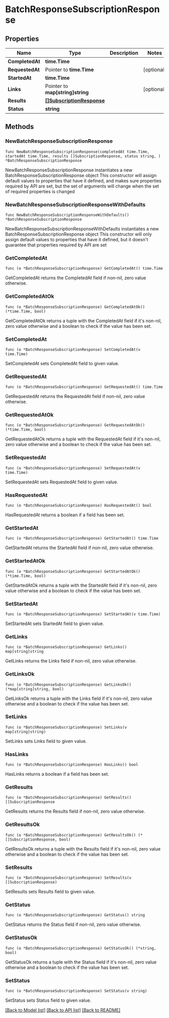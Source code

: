 # BatchResponseSubscriptionResponse

## Properties

Name | Type | Description | Notes
------------ | ------------- | ------------- | -------------
**CompletedAt** | **time.Time** |  | 
**RequestedAt** | Pointer to **time.Time** |  | [optional] 
**StartedAt** | **time.Time** |  | 
**Links** | Pointer to **map[string]string** |  | [optional] 
**Results** | [**[]SubscriptionResponse**](SubscriptionResponse.md) |  | 
**Status** | **string** |  | 

## Methods

### NewBatchResponseSubscriptionResponse

`func NewBatchResponseSubscriptionResponse(completedAt time.Time, startedAt time.Time, results []SubscriptionResponse, status string, ) *BatchResponseSubscriptionResponse`

NewBatchResponseSubscriptionResponse instantiates a new BatchResponseSubscriptionResponse object
This constructor will assign default values to properties that have it defined,
and makes sure properties required by API are set, but the set of arguments
will change when the set of required properties is changed

### NewBatchResponseSubscriptionResponseWithDefaults

`func NewBatchResponseSubscriptionResponseWithDefaults() *BatchResponseSubscriptionResponse`

NewBatchResponseSubscriptionResponseWithDefaults instantiates a new BatchResponseSubscriptionResponse object
This constructor will only assign default values to properties that have it defined,
but it doesn't guarantee that properties required by API are set

### GetCompletedAt

`func (o *BatchResponseSubscriptionResponse) GetCompletedAt() time.Time`

GetCompletedAt returns the CompletedAt field if non-nil, zero value otherwise.

### GetCompletedAtOk

`func (o *BatchResponseSubscriptionResponse) GetCompletedAtOk() (*time.Time, bool)`

GetCompletedAtOk returns a tuple with the CompletedAt field if it's non-nil, zero value otherwise
and a boolean to check if the value has been set.

### SetCompletedAt

`func (o *BatchResponseSubscriptionResponse) SetCompletedAt(v time.Time)`

SetCompletedAt sets CompletedAt field to given value.


### GetRequestedAt

`func (o *BatchResponseSubscriptionResponse) GetRequestedAt() time.Time`

GetRequestedAt returns the RequestedAt field if non-nil, zero value otherwise.

### GetRequestedAtOk

`func (o *BatchResponseSubscriptionResponse) GetRequestedAtOk() (*time.Time, bool)`

GetRequestedAtOk returns a tuple with the RequestedAt field if it's non-nil, zero value otherwise
and a boolean to check if the value has been set.

### SetRequestedAt

`func (o *BatchResponseSubscriptionResponse) SetRequestedAt(v time.Time)`

SetRequestedAt sets RequestedAt field to given value.

### HasRequestedAt

`func (o *BatchResponseSubscriptionResponse) HasRequestedAt() bool`

HasRequestedAt returns a boolean if a field has been set.

### GetStartedAt

`func (o *BatchResponseSubscriptionResponse) GetStartedAt() time.Time`

GetStartedAt returns the StartedAt field if non-nil, zero value otherwise.

### GetStartedAtOk

`func (o *BatchResponseSubscriptionResponse) GetStartedAtOk() (*time.Time, bool)`

GetStartedAtOk returns a tuple with the StartedAt field if it's non-nil, zero value otherwise
and a boolean to check if the value has been set.

### SetStartedAt

`func (o *BatchResponseSubscriptionResponse) SetStartedAt(v time.Time)`

SetStartedAt sets StartedAt field to given value.


### GetLinks

`func (o *BatchResponseSubscriptionResponse) GetLinks() map[string]string`

GetLinks returns the Links field if non-nil, zero value otherwise.

### GetLinksOk

`func (o *BatchResponseSubscriptionResponse) GetLinksOk() (*map[string]string, bool)`

GetLinksOk returns a tuple with the Links field if it's non-nil, zero value otherwise
and a boolean to check if the value has been set.

### SetLinks

`func (o *BatchResponseSubscriptionResponse) SetLinks(v map[string]string)`

SetLinks sets Links field to given value.

### HasLinks

`func (o *BatchResponseSubscriptionResponse) HasLinks() bool`

HasLinks returns a boolean if a field has been set.

### GetResults

`func (o *BatchResponseSubscriptionResponse) GetResults() []SubscriptionResponse`

GetResults returns the Results field if non-nil, zero value otherwise.

### GetResultsOk

`func (o *BatchResponseSubscriptionResponse) GetResultsOk() (*[]SubscriptionResponse, bool)`

GetResultsOk returns a tuple with the Results field if it's non-nil, zero value otherwise
and a boolean to check if the value has been set.

### SetResults

`func (o *BatchResponseSubscriptionResponse) SetResults(v []SubscriptionResponse)`

SetResults sets Results field to given value.


### GetStatus

`func (o *BatchResponseSubscriptionResponse) GetStatus() string`

GetStatus returns the Status field if non-nil, zero value otherwise.

### GetStatusOk

`func (o *BatchResponseSubscriptionResponse) GetStatusOk() (*string, bool)`

GetStatusOk returns a tuple with the Status field if it's non-nil, zero value otherwise
and a boolean to check if the value has been set.

### SetStatus

`func (o *BatchResponseSubscriptionResponse) SetStatus(v string)`

SetStatus sets Status field to given value.



[[Back to Model list]](../README.md#documentation-for-models) [[Back to API list]](../README.md#documentation-for-api-endpoints) [[Back to README]](../README.md)


